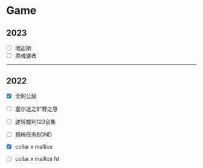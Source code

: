 # Game



## 2023
- [ ] 哈迪斯
- [ ] 灵魂渡者

---

## 2022

- [x] 全网公敌
- [ ] 塞尔达之旷野之息
- [ ] 逆转裁判123合集
- [ ] 搭档任务BOND
- [x] collar x mallice
- [ ] collar x mallice fd


